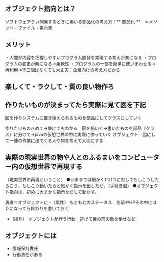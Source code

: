 ## オブジェクト指向とは？

ソフトウェアうぃ開発するときに用いる部品化の考え方：** 部品化 **　＝メソッド・ファイル・第六章
## メリット

・人間が内容を把握しやすいプログラム開発を実現する考えが楽になる
・プログラムの変更が楽になる→柔軟性
・プログラムの一部を簡単に使いまわせる→再利用
※下二個はなくても大丈夫：企業向けの考え方だから
## 楽しくて・ラクして・質の良い物作ろ

## 作りたいものが決まってたら実際に見て図を下記
図を作りシステムに置き換えられるものを部品にしてクラスにしていく


作りたいものきめて→誰にでもわかる　図を描いて→書いたものを部品（クラス）に分けて→javaの仮想世界の中に実際に作っていく
オブジェクト＝図にして一連の作業に出てくる人や物を考えて大切にする
## 実際の現実世界の物や人とのふるまいをコンピューター内の仮想世界で再現する
（現実世界の再現ということ）
●いままでは細かく1つ1つに対してもしこうしたらこう、もしこう動いたらと細かく指示を出したが、（手続き型）
●オブジェクト指向は、初めに大まかな指示をだして動かす。

勇者＝オブジェクトに
-（属性） もともとのステータス　名前やHPその中には０になってら終わりを書いておく
- (操作)　オブジェクトが行う行動　逃げて目の前の敵を倒せなど

## オブジェクトには
- 情報保持責任 
- 行動責任がある

　
